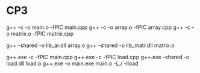 # CP3

g++ -c -o main.o -fPIC main.cpp
g++ -c -o array.o -fPIC array.cpp
g++ -c -o matrix.o -fPIC matrix.cpp

g++ -shared -o lib_ar.dll array.o
g++ -shared -o lib_matr.dll matrix.o

g++.exe -c -fPIC main.cpp
g++.exe -c -fPIC load.cpp
g++.exe -shared -o load.dll load.o
g++.exe -o main.exe main.o -L./ -lload
